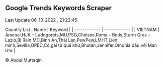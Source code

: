 

## Google Trends Keywords Scraper 
 
Last Update 06-10-2022 , 21:23:45

Country List :
 Name  | Keyword |
| ------------- | ------------- |
| VIETNAM | Arsenal,HJK – Ludogorets,MU,PSG,Chelsea,Roma – Betis,Sturm Graz – Lazio,Bi Rain,MC,Bình An,Thái Lan,PewPew,LMHT,Lien minh,Sevilla,OPEC,Cô gái từ quá khứ,Bhutan,Jennifer,Omonia đấu với Man Utd |



© Abdul Muttaqin 
